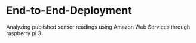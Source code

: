 # End-to-End-Deployment
Analyzing published sensor readings using Amazon Web Services through raspberry pi 3
